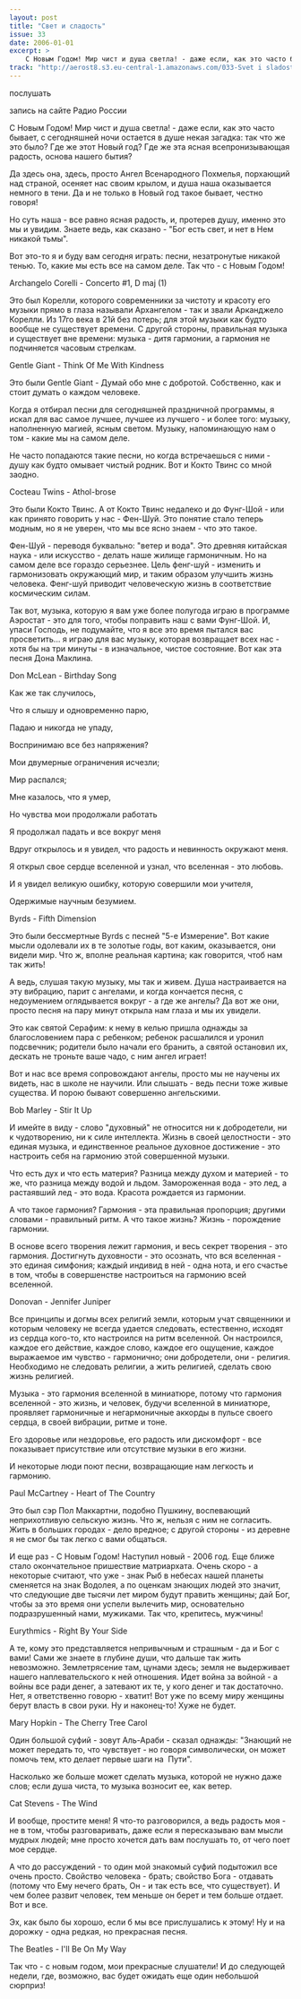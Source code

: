 ```yaml
---
layout: post
title: "Свет и сладость"
issue: 33
date: 2006-01-01
excerpt: >
    С Новым Годом! Мир чист и душа светла! - даже если, как это часто бывает, с сегодняшней ночи остается в душе некая загадка: так что же это было? Где же этот Новый год? Где же эта ясная всепронизывающая радость, основа нашего бытия?
track: "http://aerost8.s3.eu-central-1.amazonaws.com/033-Svet i sladost'.mp3"
---
```


послушать

запись на сайте Радио России

С Новым Годом! Мир чист и душа светла! - даже если, как это часто бывает, с сегодняшней ночи остается в душе некая загадка: так что же это было? Где же этот Новый год? Где же эта ясная всепронизывающая радость, основа нашего бытия?

Да здесь она, здесь, просто Ангел Всенародного Похмелья, порхающий над страной, осеняет нас своим крылом, и душа наша оказывается немного в тени. Да и не только в Новый год такое бывает, честно говоря!

Но суть наша - все равно ясная радость, и, протерев душу, именно это мы и увидим. Знаете ведь, как сказано - "Бог есть свет, и нет в Нем никакой тьмы".

Вот это-то я и буду вам сегодня играть: песни, незатронутые никакой тенью. То, какие мы есть все на самом деле. Так что - с Новым Годом!

Archangelo Corelli - Concerto #1, D maj (1)

Это был Корелли, которого современники за чистоту и красоту его музыки прямо в глаза называли Архангелом - так и звали Арканджело Корелли. Из 17го века в 21й без потерь; для этой музыки как будто вообще не существует времени. С другой стороны, правильная музыка и существует вне времени: музыка - дитя гармонии, а гармония не подчиняется часовым стрелкам.

Gentle Giant - Think Of Me With Kindness

Это были Gentle Giant - Думай обо мне с добротой. Собственно, как и стоит думать о каждом человеке.

Когда я отбирал песни для сегодняшней праздничной программы, я искал для вас самое лучшее, лучшее из лучшего - и более того: музыку, наполненную магией, ясным светом. Музыку, напоминающую нам о том - какие мы на самом деле.

Не часто попадаются такие песни, но когда встречаешься с ними - душу как будто омывает чистый родник. Вот и Кокто Твинс со мной заодно.

Cocteau Twins - Athol-brose

Это были Кокто Твинс. А от Кокто Твинс недалеко и до Фунг-Шой - или как принято говорить у нас - Фен-Шуй. Это понятие стало теперь модным, но я не уверен, что мы все ясно знаем - что это такое.

Фен-Шуй - переводя буквально: "ветер и вода". Это древняя китайская наука - или искусство - делать наше жилище гармоничным. Но на самом деле все гораздо серьезнее. Цель фенг-шуй - изменить и гармонизовать окружающий мир, и таким образом улучшить жизнь человека. Фенг-шуй приводит человеческую жизнь в соответствие космическим силам.

Так вот, музыка, которую я вам уже более полугода играю в программе Аэростат - это для того, чтобы поправить наш с вами Фунг-Шой. И, упаси Господь, не подумайте, что я все это время пытался вас просветить... я играю для вас музыку, которая возвращает всех нас - хотя бы на три минуты - в изначальное, чистое состояние. Вот как эта песня Дона Маклина.

Don McLean - Birthday Song

Как же так случилось,

Что я слышу и одновременно парю,

Падаю и никогда не упаду,

Воспринимаю все без напряжения?

Мои двумерные ограничения исчезли;

Мир распался;

Мне казалось, что я умер,

Но чувства мои продолжали работать

Я продолжал падать и все вокруг меня

Вдруг открылось и я увидел, что радость и невинность окружают меня.

Я открыл свое сердце вселенной и узнал, что вселенная - это любовь.

И я увидел великую ошибку, которую совершили мои учителя,

Одержимые научным безумием.

Byrds - Fifth Dimension

Это были бессмертные Byrds с песней "5-е Измерение". Вот какие мысли одолевали их в те золотые годы, вот каким, оказывается, они видели мир. Что ж, вполне реальная картина; как говорится, чтоб нам так жить!

А ведь, слушая такую музыку, мы так и живем. Душа настраивается на эту вибрацию, парит с ангелами, и когда кончается песня, с недоумением оглядывается вокруг - а где же ангелы? Да вот же они, просто песня на пару минут открыла нам глаза и мы их увидели.

Это как святой Серафим: к нему в келью пришла однажды за благословением пара с ребенком; ребенок расшалился и уронил подсвечник; родители было начали его бранить, а святой остановил их, дескать не троньте ваше чадо, с ним ангел играет!

Вот и нас все время сопровождают ангелы, просто мы не научены их видеть, нас в школе не научили. Или слышать - ведь песни тоже живые существа. И порою бывают совершенно ангельскими.

Bob Marley - Stir It Up

И имейте в виду - слово "духовный" не относится ни к добродетели, ни к чудотворению, ни к силе интеллекта. Жизнь в своей целостности - это единая музыка, и единственное реальное духовное достижение - это настроить себя на гармонию этой совершенной музыки.

Что есть дух и что есть материя? Разница между духом и материей - то же, что разница между водой и льдом. Замороженная вода - это лед, а растаявший лед - это вода. Красота рождается из гармонии.

А что такое гармония? Гармония - эта правильная пропорция; другими словами - правильный ритм. А что такое жизнь? Жизнь - порождение гармонии.

В основе всего творения лежит гармония, и весь секрет творения - это гармония. Достигнуть духовности - это осознать, что вся вселенная - это единая симфония; каждый индивид в ней - одна нота, и его счастье в том, чтобы в совершенстве настроиться на гармонию всей вселенной.

Donovan - Jennifer Juniper

Все принципы и догмы всех религий земли, которым учат священники и которым человеку не всегда удается следовать, естественно, исходят из сердца кого-то, кто настроился на ритм вселенной. Он настроился, каждое его действие, каждое слово, каждое его ощущение, каждое выражаемое им чувство - гармонично; они добродетели, они - религия. Необходимо не следовать религии, а жить религией, сделать свою жизнь религией.

Музыка - это гармония вселенной в миниатюре, потому что гармония вселенной - это жизнь, и человек, будучи вселенной в миниатюре, проявляет гармоничные и негармоничные аккорды в пульсе своего сердца, в своей вибрации, ритме и тоне.

Его здоровье или нездоровье, его радость или дискомфорт - все показывает присутствие или отсутствие музыки в его жизни.

И некоторые люди поют песни, возвращающие нам легкость и гармонию.

Paul McCartney - Heart of The Country

Это был сэр Пол Маккартни, подобно Пушкину, воспевающий неприхотливую сельскую жизнь. Что ж, нельзя с ним не согласить. Жить в больших городах - дело вредное; с другой стороны - из деревне я не смог бы так легко с вами общаться.

И еще раз - С Новым Годом! Наступил новый - 2006 год. Еще ближе стало окончательное пришествие матриархата. Очень скоро - а некоторые считают, что уже - знак Рыб в небесах нашей планеты сменяется на знак Водолея, а по оценкам знающих людей это значит, что следующие две тысячи лет миром будут править женщины; дай Бог, чтобы за это время они успели вылечить мир, основательно подразрушенный нами, мужиками. Так что, крепитесь, мужчины!

Eurythmics - Right By Your Side

А те, кому это представляется непривычным и страшным - да и Бог с вами! Сами же знаете в глубине души, что дальше так жить невозможно. Землетрясение там, цунами здесь; земля не выдерживает нашего наплевательского к ней отношения. Идет война за войной - а войны все ради денег, а затевают их те, у кого денег и так достаточно. Нет, я ответственно говорю - хватит! Вот уже по всему миру женщины берут власть в свои руки. Ну и наконец-то! Хуже не будет.

Mary Hopkin - The Cherry Tree Carol

Один большой суфий - зовут Аль-Араби - сказал однажды: "Знающий не может передать то, что чувствует - но говоря символически, он может помочь тем, кто делает первые шаги на  Пути".

Насколько же больше может сделать музыка, которой не нужно даже слов; если душа чиста, то музыка возносит ее, как ветер.

Cat Stevens - The Wind

И вообще, простите меня! Я что-то разговорился, а ведь радость моя - не в том, чтобы разговаривать, даже если я пересказываю вам мысли мудрых людей; мне просто хочется дать вам послушать то, от чего поет мое сердце.

А что до рассуждений - то один мой знакомый суфий подытожил все очень просто. Свойство человека - брать; свойство Бога - отдавать (потому что Ему нечего брать, Он - и так есть все, что существует). И чем более развит человек, тем меньше он берет и тем больше отдает. Вот и все.

Эх, как было бы хорошо, если б мы все прислушались к этому! Ну и на дорожку - одна редкая, но прекрасная песня.

The Beatles - I'll Be On My Way

Так что - с новым годом, мои прекрасные слушатели! И до следующей недели, где, возможно, вас будет ожидать еще один небольшой сюрприз!
